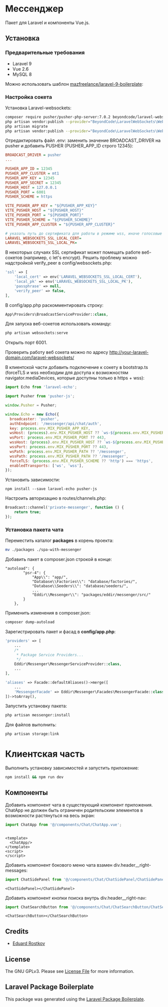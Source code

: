 # Мессенджер

Пакет для Laravel и компоненты Vue.js.

## Установка

### Предварительные требования

* Laravel 9
* Vue 2.6
* MySQL 8

Можно использовать шаблон [mazfreelance/laravel-9-boilerplate](https://github.com/mazfreelance/laravel-9-boilerplate):

### Настройка сокета

Установка Laravel-websockets:

```bash
composer require pusher/pusher-php-server:7.0.2 beyondcode/laravel-websockets
php artisan vendor:publish --provider="BeyondCode\LaravelWebSockets\WebSocketsServiceProvider" --tag="migrations"
php artisan migrate
php artisan vendor:publish --provider="BeyondCode\LaravelWebSockets\WebSocketsServiceProvider" --tag="config"
```

Отредактировать файл .env: заменить значение BROADCAST_DRIVER на pusher и добавить PUSHER (PUSHER_APP_ID строго 12345):

```ini
BROADCAST_DRIVER = pusher
...

PUSHER_APP_ID = 12345
PUSHER_APP_CLUSTER = mt1
PUSHER_APP_KEY = 12345
PUSHER_APP_SECRET = 12345
PUSHER_HOST = 127.0.0.1
PUSHER_PORT = 6001
PUSHER_SCHEME = https

VITE_PUSHER_APP_KEY = "${PUSHER_APP_KEY}"
VITE_PUSHER_HOST = "${PUSHER_HOST}"
VITE_PUSHER_PORT = "${PUSHER_PORT}"
VITE_PUSHER_SCHEME = "${PUSHER_SCHEME}"
VITE_PUSHER_APP_CLUSTER = "${PUSHER_APP_CLUSTER}"

# указать путь до сертификата для работы в режиме wss, иначе голосовые сообщения работать не будут
LARAVEL_WEBSOCKETS_SSL_LOCAL_CERT=
LARAVEL_WEBSOCKETS_SSL_LOCAL_PK=
```

В некоторых случаях SSL сертификат может помещать работе веб-сокетов (например, с let's encrypt). Решить проблему
можно надстройкой verify_peer в config/websockets.php:

```php
'ssl' => [
    'local_cert' => env('LARAVEL_WEBSOCKETS_SSL_LOCAL_CERT'),
    'local_pk' => env('LARAVEL_WEBSOCKETS_SSL_LOCAL_PK'),
    'passphrase' => null,
    'verify_peer' => false,
],
```

В config/app.php раскомментировать строку:

```php
App\Providers\BroadcastServiceProvider::class,
```

Для запуска веб-сокетов использовать команду:

```bash
php artisan websockets:serve
```

Открыть порт 6001.

Проверить работу веб сокета можно по адресу http://your-laravel-domain.com/laravel-websockets/

В клиентской части добавить подключение к сокету в bootstrap.ts (forceTLS и wss необходим для доступа к возможностям navigator.mediaDevices, которые доступны только в https + wss):

```js
import Echo from 'laravel-echo';

import Pusher from 'pusher-js';

window.Pusher = Pusher;

window.Echo = new Echo({
  broadcaster: 'pusher',
  authEndpoint: '/messenger/api/chat/auth',
  key: process.env.MIX_PUSHER_APP_KEY,
  wsHost: (process).env.MIX_PUSHER_HOST ?? `ws-${process.env.MIX_PUSHER_APP_CLUSTER}.pusher.com`,
  wsPort: process.env.MIX_PUSHER_PORT ?? 443,
  wssHost: (process).env.MIX_PUSHER_HOST ?? `ws-${process.env.MIX_PUSHER_APP_CLUSTER}.pusher.com`,
  wssPort: process.env.MIX_PUSHER_PORT ?? 443,
  wsPath: process.env.MIX_PUSHER_PATH ?? '/messenger',
  wssPath: process.env.MIX_PUSHER_PATH ?? '/messenger',
  forceTLS: (process.env.MIX_PUSHER_SCHEME ?? 'http') === 'https',
  enabledTransports: ['ws', 'wss'],
});
```

Установить зависимости:

```shell
npm install --save laravel-echo pusher-js 
```

Настроить авторизацию в routes/channels.php:

```php
Broadcast::channel('private-messenger', function () {
    return true;
});
````

### Установка пакета чата

Переместить каталог **packages** в корень проекта:

```bash
mv ./packages ./spa-with-messenger
```

Добавить пакет в composer.json строкой в конце:

```
"autoload": {
        "psr-4": {
            "App\\": "app/",
            "Database\\Factories\\": "database/factories/",
            "Database\\Seeders\\": "database/seeders/",
            ...
            "Eddir\\Messenger\\": "packages/eddir/messenger/src/"
        }
    },
```

Применить изменения в composer.json:

```bash
composer dump-autoload
```

Зарегистрировать пакет и фасад в **config/app.php**:

```php
'providers' => [
    ...
    /*
     * Package Service Providers...
     */
    Eddir\Messenger\MessengerServiceProvider::class,
    ...
],

'aliases' => Facade::defaultAliases()->merge([
    ...
    'MessengerFacade' => Eddir\Messenger\Facades\MessengerFacade::class,
])->toArray(),
```

Запустить установку пакета:

```bash
php artisan messenger:install
```

Для файлов выполнить:

```bash
php artisan storage:link
```

# Клиентская часть

Выполнить установку зависимостей и запустить приложение:

```bash
npm install && npm run dev
```

## Компоненты

Добавить компонент чата в существующий компонент приложения. ChatApp не должен быть ограничен родительским элементов в
возможности растянуться на весь экран:

```js
import ChatApp from '@/components/Chat/ChatApp.vue';
```

```vue

<template>
  <ChatApp/>
</template>
<script>
</script>
```

Добавить компонент бокового меню чата взамен div.header__right-messages:

```js
import ChatSidePanel from '@/components/Chat/ChatSidePanel/ChatSidePanel.vue';
```

```vue
<ChatSidePanel></ChatSidePanel>
```

Добавить компонент кнопки поиска внутрь div.header__right-nav:

```js
import ChatSearchButton from '@/components/Chat/ChatSearchButton/ChatSearchButton.vue';
```

```vue
<ChatSearchButton></ChatSearchButton>
```

## Credits

- [Eduard Rostkov](https://github.com/eddir)

## License

The GNU GPLv3. Please see [License File](LICENSE.md) for more information.

## Laravel Package Boilerplate

This package was generated using the [Laravel Package Boilerplate](https://laravelpackageboilerplate.com).
